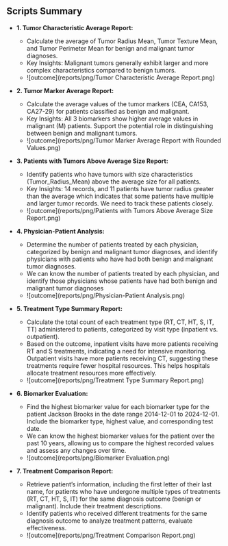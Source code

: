 ## Scripts Summary ##

- **1. Tumor Characteristic Average Report:**
  - Calculate the average of Tumor Radius Mean, Tumor Texture Mean, and Tumor Perimeter Mean for benign and malignant tumor diagnoses.
  - Key Insights: Malignant tumors generally exhibit larger and more complex characteristics compared to benign tumors.
  - ![outcome](reports/png/Tumor Characteristic Average Report.png)

- **2. Tumor Marker Average Report:**
  - Calculate the average values of the tumor markers (CEA, CA153, CA27-29) for patients classified as benign and malignant.
  - Key Insights: All 3 biomarkers show higher average values in malignant (M) patients. Support the potential role in distinguishing between benign and malignant tumors.
  - ![outcome](reports/png/Tumor Marker Average Report with Rounded Values.png)
 
- **3. Patients with Tumors Above Average Size Report:**
  - Identify patients who have tumors with size characteristics (Tumor_Radius_Mean) above the average size for all patients.
  - Key Insights: 14 records, and 11 patients have tumor radius greater than the average which indicates that some patients have multiple and larger tumor records. We need to track these patients closely.
  - ![outcome](reports/png/Patients with Tumors Above Average Size Report.png)
 
- **4. Physician-Patient Analysis:**
  - Determine the number of patients treated by each physician, categorized by benign and malignant tumor diagnoses, and identify physicians with patients who have had both benign and malignant tumor diagnoses.
  - We can know the number of patients treated by each physician, and identify those physicians whose patients have had both benign and malignant tumor diagnoses
  - ![outcome](reports/png/Physician-Patient Analysis.png)
 
- **5. Treatment Type Summary Report:**
  - Calculate the total count of each treatment type (RT, CT, HT, S, IT, TT) administered to patients, categorized by visit type (inpatient vs. outpatient).
  - Based on the outcome, inpatient visits have more patients receiving RT and S treatments, indicating a need for intensive monitoring. Outpatient visits have more patients receiving CT, suggesting these treatments require fewer hospital resources. This helps hospitals allocate treatment resources more effectively.
  - ![outcome](reports/png/Treatment Type Summary Report.png)
 
- **6. Biomarker Evaluation:**
  - Find the highest biomarker value for each biomarker type for the patient Jackson Brooks in the date range 2014-12-01 to 2024-12-01. Include the biomarker type, highest value, and corresponding test date.
  - We can know the highest biomarker values for the patient over the past 10 years, allowing us to compare the highest recorded values and assess any changes over time.
  - ![outcome](reports/png/Biomarker Evaluation.png)
 
- **7. Treatment Comparison Report:**
  - Retrieve patient’s information, including the first letter of their last name, for patients who have undergone multiple types of treatments (RT, CT, HT, S, IT) for the same diagnosis outcome (benign or malignant). Include their treatment descriptions.
  - Identify patients who received different treatments for the same diagnosis outcome to analyze treatment patterns, evaluate effectiveness.
  - ![outcome](reports/png/Treatment Comparison Report.png)

